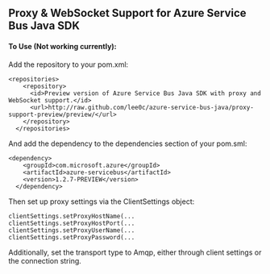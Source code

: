 ## Proxy & WebSocket Support for Azure Service Bus Java SDK

#### To Use (Not working currently):

Add the repository to your pom.xml:

```
<repositories>
    <repository>
      <id>Preview version of Azure Service Bus Java SDK with proxy and WebSocket support.</id>
      <url>http://raw.github.com/lee0c/azure-service-bus-java/proxy-support-preview/preview/</url>
    </repository>
  </repositories>
```

And add the dependency to the dependencies section of your pom.sml:

```
<dependency>
    <groupId>com.microsoft.azure</groupId>
    <artifactId>azure-servicebus</artifactId>
    <version>1.2.7-PREVIEW</version>
  </dependency>
```

Then set up proxy settings via the ClientSettings object:

```
clientSettings.setProxyHostName(...
clientSettings.setProxyHostPort(...
clientSettings.setProxyUserName(...
clientSettings.setProxyPassword(...
```

Additionally, set the transport type to Amqp, either through client settings or the connection string.